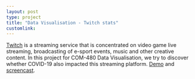 ```yaml
---
layout: post
type: project
title: "Data Visualisation - Twitch stats"
customlink: 
---
```

[Twitch](https://www.twitchtv/) is a streaming service that is concentrated on video game live streaming, broadcasting of e-sport events, music and other creative content. In this project for COM-480 Data Visualisation, we try to discover whether COVID-19 also impacted this streaming platform. [Demo](https://com-480-data-visualization.github.io/data-visualization-project-2021-teamtwitch/site/) and [screencast](https://github.com/com-480-data-visualization/data-visualization-project-2021-teamtwitch/blob/master/video/dv_video.mp4).

